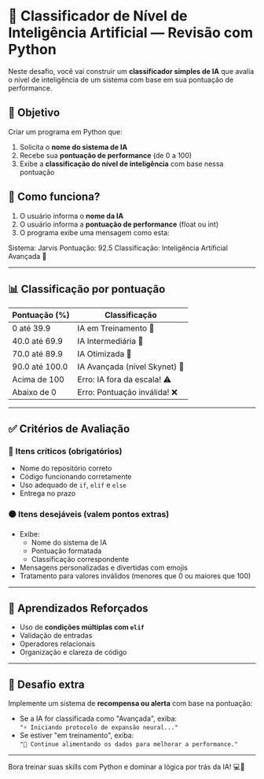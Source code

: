 # 🤖 Classificador de Nível de Inteligência Artificial — Revisão com Python

Neste desafio, você vai construir um **classificador simples de IA** que avalia o nível de inteligência de um sistema com base em sua pontuação de performance.

## 🎯 Objetivo

Criar um programa em Python que:
1. Solicita o **nome do sistema de IA**
2. Recebe sua **pontuação de performance** (de 0 a 100)
3. Exibe a **classificação do nível de inteligência** com base nessa pontuação

## 🧠 Como funciona?

1. O usuário informa o **nome da IA**
2. O usuário informa a **pontuação de performance** (float ou int)
3. O programa exibe uma mensagem como esta:

Sistema: Jarvis
Pontuação: 92.5
Classificação: Inteligência Artificial Avançada 🤯


---

## 📊 Classificação por pontuação

| Pontuação (%)       | Classificação                         |
|---------------------|----------------------------------------|
| 0 até 39.9          | IA em Treinamento 🍼                   |
| 40.0 até 69.9       | IA Intermediária 🧠                   |
| 70.0 até 89.9       | IA Otimizada 🚀                       |
| 90.0 até 100.0      | IA Avançada (nível Skynet) 🤯         |
| Acima de 100        | Erro: IA fora da escala! ⚠️          |
| Abaixo de 0         | Erro: Pontuação inválida! ❌          |

---

## ✅ Critérios de Avaliação

### 🔴 Itens críticos (obrigatórios)
- Nome do repositório correto
- Código funcionando corretamente
- Uso adequado de `if`, `elif` e `else`
- Entrega no prazo

### ⚫ Itens desejáveis (valem pontos extras)
- Exibe:
  - Nome do sistema de IA
  - Pontuação formatada
  - Classificação correspondente
- Mensagens personalizadas e divertidas com emojis
- Tratamento para valores inválidos (menores que 0 ou maiores que 100)

---

## 🚀 Aprendizados Reforçados

- Uso de **condições múltiplas com `elif`**
- Validação de entradas
- Operadores relacionais
- Organização e clareza de código

---

## 🔧 Desafio extra

Implemente um sistema de **recompensa ou alerta** com base na pontuação:
- Se a IA for classificada como "Avançada", exiba:  
  `"⚡ Iniciando protocolo de expansão neural..."`  
- Se estiver "em treinamento", exiba:  
  `"🔁 Continue alimentando os dados para melhorar a performance."`

---

Bora treinar suas skills com Python e dominar a lógica por trás da IA! 💻🧠
